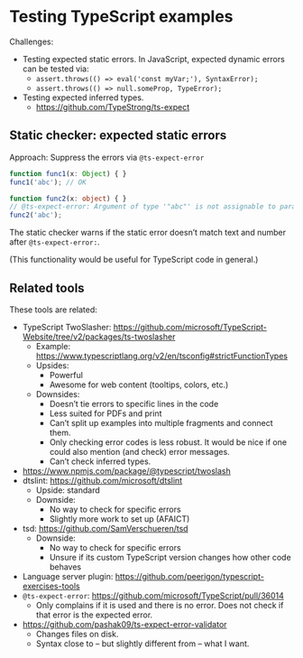 # Testing TypeScript examples

Challenges:

* Testing expected static errors. In JavaScript, expected dynamic errors can be tested via:
  * `assert.throws(() => eval('const myVar;'), SyntaxError);`
  * `assert.throws(() => null.someProp, TypeError);`
* Testing expected inferred types.
  * https://github.com/TypeStrong/ts-expect

## Static checker: expected static errors

Approach: Suppress the errors via `@ts-expect-error`

```ts
function func1(x: Object) { }
func1('abc'); // OK

function func2(x: object) { }
// @ts-expect-error: Argument of type '"abc"' is not assignable to parameter of type 'object'. (2345)
func2('abc');
```

The static checker warns if the static error doesn’t match text and number after `@ts-expect-error:`.

(This functionality would be useful for TypeScript code in general.)

## Related tools

These tools are related:

* TypeScript TwoSlasher: https://github.com/microsoft/TypeScript-Website/tree/v2/packages/ts-twoslasher
  * Example: https://www.typescriptlang.org/v2/en/tsconfig#strictFunctionTypes
  * Upsides:
    * Powerful
    * Awesome for web content (tooltips, colors, etc.)
  * Downsides:
    * Doesn’t tie errors to specific lines in the code
    * Less suited for PDFs and print
    * Can’t split up examples into multiple fragments and connect them.
    * Only checking error codes is less robust. It would be nice if one could also mention (and check) error messages.
    * Can’t check inferred types.
* https://www.npmjs.com/package/@typescript/twoslash
* dtslint: https://github.com/microsoft/dtslint
  * Upside: standard
  * Downside:
    * No way to check for specific errors
    * Slightly more work to set up (AFAICT)
* tsd: https://github.com/SamVerschueren/tsd
  * Downside:
    * No way to check for specific errors
    * Unsure if its custom TypeScript version changes how other code behaves
* Language server plugin: https://github.com/peerigon/typescript-exercises-tools
* `@ts-expect-error`: https://github.com/microsoft/TypeScript/pull/36014
  * Only complains if it is used and there is no error. Does not check if that error is the expected error.
* https://github.com/pashak09/ts-expect-error-validator
  * Changes files on disk.
  * Syntax close to – but slightly different from – what I want.
